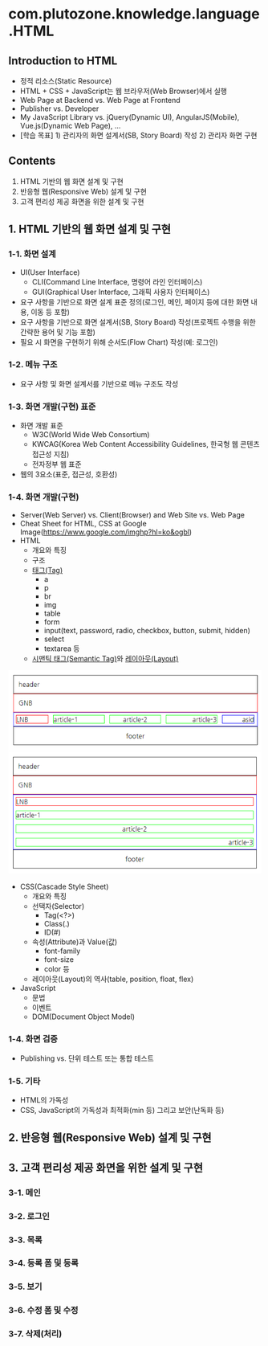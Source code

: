 # com.plutozone.knowledge.language.HTML


## Introduction to HTML
- 정적 리소스(Static Resource)
- HTML + CSS + JavaScript는 웹 브라우저(Web Browser)에서 실행
- Web Page at Backend vs. Web Page at Frontend
- Publisher vs. Developer
- My JavaScript Library vs. jQuery(Dynamic UI), AngularJS(Mobile), Vue.js(Dynamic Web Page), …
- [학습 목표] 1) 관리자의 화면 설계서(SB, Story Board) 작성 2) 관리자 화면 구현


## Contents
1. HTML 기반의 웹 화면 설계 및 구현
2. 반응형 웹(Responsive Web) 설계 및 구현
3. 고객 편리성 제공 화면을 위한 설계 및 구현


## 1. HTML 기반의 웹 화면 설계 및 구현
### 1-1. 화면 설계
- UI(User Interface)
	- CLI(Command Line Interface, 명령어 라인 인터페이스)
	- GUI(Graphical User Interface, 그래픽 사용자 인터페이스)
- 요구 사항을 기반으로 화면 설계 표준 정의(로그인, 메인, 페이지 등에 대한 화면 내용, 이동 등 포함)
- 요구 사항을 기반으로 화면 설계서(SB, Story Board) 작성(프로젝트 수행을 위한 간략한 용어 및 기능 포함)
- 필요 시 화면을 구현하기 위해 순서도(Flow Chart) 작성(예: 로그인)

### 1-2. 메뉴 구조
- 요구 사항 및 화면 설계서를 기반으로 메뉴 구조도 작성

### 1-3. 화면 개발(구현) 표준
- 화면 개발 표준
	- W3C(World Wide Web Consortium)
	- KWCAG(Korea Web Content Accessibility Guidelines, 한국형 웹 콘텐츠 접근성 지침)
	- 전자정부 웹 표준
- 웹의 3요소(표준, 접근성, 호환성)

### 1-4. 화면 개발(구현)
- Server(Web Server) vs. Client(Browser) and Web Site vs. Web Page
- Cheat Sheet for HTML, CSS at Google Image(https://www.google.com/imghp?hl=ko&ogbl)
- HTML
	- 개요와 특징
	- 구조
	- [태그(Tag)](/WebContent/html/html.html)
		- a
		- p
		- br
		- img
		- table
		- form
		- input(text, password, radio, checkbox, button, submit, hidden)
		- select
		- textarea 등
	- [시맨틱 태그(Semantic Tag)](../../WebContent/html/semantic.html)와 [레이아웃(Layout)](../HTML+CSS/README.md)

![Layout-1](./image/html/layout_1.png)
![Layout-2](./image/html/layout_2.png)
- CSS(Cascade Style Sheet)
	- 개요와 특징
	- 선택자(Selector)
		- Tag(<?>)
		- Class(.)
		- ID(#)
	- 속성(Attribute)과 Value(값)
		- font-family
		- font-size
		- color 등
	- 레이아웃(Layout)의 역사(table, position, float, flex)
- JavaScript
	- 문법
	- 이벤트
	- DOM(Document Object Model)

### 1-4. 화면 검증
- Publishing vs. 단위 테스트 또는 통합 테스트

### 1-5. 기타
- HTML의 가독성
- CSS, JavaScript의 가독성과 최적화(min 등) 그리고 보안(난독화 등)


## 2. 반응형 웹(Responsive Web) 설계 및 구현


## 3. 고객 편리성 제공 화면을 위한 설계 및 구현
### 3-1. 메인
### 3-2. 로그인
### 3-3. 목록
### 3-4. 등록 폼 및 등록
### 3-5. 보기
### 3-6. 수정 폼 및 수정
### 3-7. 삭제(처리)